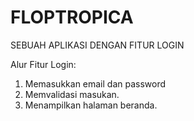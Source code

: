 # FLOPTROPICA
SEBUAH APLIKASI DENGAN FITUR LOGIN

Alur Fitur Login:
1. Memasukkan email dan password
2. Memvalidasi masukan.
3. Menampilkan halaman beranda.
